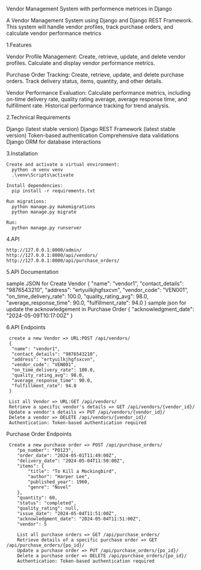Vendor Management System with performence metrices in Django

A Vendor Management System using Django and Django REST Framework. This
system will handle vendor profiles, track purchase orders, and calculate vendor performance
metrics 

1.Features

  Vendor Profile Management:
    Create, retrieve, update, and delete vendor profiles.
    Calculate and display vendor performance metrics.

  Purchase Order Tracking:
    Create, retrieve, update, and delete purchase orders.
    Track delivery status, items, quantity, and other details.

  Vendor Performance Evaluation:
    Calculate performance metrics, including on-time delivery rate, quality rating average, average response time, and fulfillment rate.
    Historical performance tracking for trend analysis.

2.Technical Requirements

  Django (latest stable version)
  Django REST Framework (latest stable version)
  Token-based authentication
  Comprehensive data validations
  Django ORM for database interactions

3.Installation

    Create and activate a virtual environment:
      python -m venv venv
      .\venv\Scripts\activate

    Install dependencies:
      pip install -r requirements.txt

    Run migrations:
      python manage.py makemigrations
      python manage.py migrate
 
    Run:
      python manage.py runserver

4.API

    http://127.0.0.1:8000/admin/
    http://127.0.0.1:8000/api/vendors/ 
    http://127.0.0.1:8000/api/purchase_orders/
    
    
5.API Documentation

  sample JSON for Create Vendor
  {
    "name": "vendor1",
    "contact_details": "9876543210",
    "address": "ertyuilkjhgfsxcvn",
    "vendor_code": "VEN001",
    "on_time_delivery_rate": 100.0,
    "quality_rating_avg": 98.0,
    "average_response_time": 90.0,
    "fulfillment_rate": 94.0
  }
  sample json for update the acknowledgement in Purchase Order
  {
    "acknowledgment_date": "2024-05-09T10:17:00Z"
  }

6.API Endpoints
     
     create a new Vendor => URL:POST /api/vendors/ 
     {
      "name": "vendor1",
      "contact_details": "9876543210",
      "address": "ertyuilkjhgfsxcvn",
      "vendor_code": "VEN001",
      "on_time_delivery_rate": 100.0,
      "quality_rating_avg": 98.0,
      "average_response_time": 90.0,
      "fulfillment_rate": 94.0
     }

     List all Vendor => URL:GET /api/vendors/
     Retrieve a specific vendor's details => GET /api/vendors/{vendor_id}/
     Update a vendor's details => PUT /api/vendors/{vendor_id}/
     Delete a vendor => DELETE /api/vendors/{vendor_id}/
     Authentication: Token-based authentication required

  Purchase Order Endpoints 
      
     Create a new purchase order => POST /api/purchase_orders/
        "po_number": "PO123",
        "order_date": "2024-05-01T11:49:00Z",
        "delivery_date": "2024-05-04T11:50:00Z",
        "items": {
            "title": "To Kill a Mockingbird",
            "author": "Harper Lee",
            "published_year": 1960,
            "genre": "Novel"
        },
        "quantity": 60,
        "status": "completed",
        "quality_rating": null,
        "issue_date": "2024-05-04T11:51:00Z",
        "acknowledgment_date": "2024-05-04T11:51:00Z",
        "vendor": 5

        List all purchase orders => GET /api/purchase_orders/
        Retrieve details of a specific purchase order => GET /api/purchase_orders/{po_id}/
        Update a purchase order => PUT /api/purchase_orders/{po_id}/
        Delete a purchase order => DELETE /api/purchase_orders/{po_id}/
        Authentication: Token-based authentication required

     
     

     
    